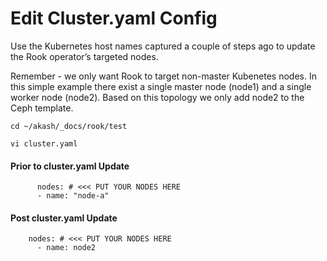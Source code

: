 # Edit Cluster.yaml Config

Use the Kubernetes host names captured a couple of steps ago to update the Rook operator’s targeted nodes.

Remember - we only want Rook to target non-master Kubenetes nodes.  In this simple example there exist a single master node (node1) and a single worker node (node2).  Based on this topology we only add node2 to the Ceph template.

```
cd ~/akash/_docs/rook/test

vi cluster.yaml
```

#### Prior to cluster.yaml Update

```
      nodes: # <<< PUT YOUR NODES HERE
      - name: "node-a"
```

#### **Post cluster.yaml Update**

```
    nodes: # <<< PUT YOUR NODES HERE
      - name: node2
```

